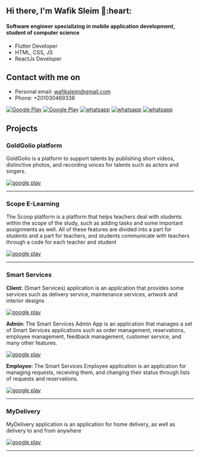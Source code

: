 <h2> Hi there, I'm Wafik Sleim 👋:heart: </h2>
<h4>Software engineer specializing in mobile application development, student of computer science</h4>

- Flutter Developer
- HTML, CSS, JS
- ReactJs Developer

<h2> Contact with me on </h2>

- Personal email: wafiksleim@gmail.com
- Phone: +201030469338

  


<p> <a href="https://www.facebook.com/wafik.Ahmed.sleim" target="_blank"><img alt="Google Play" src="https://img.shields.io/badge/Facebook-4267B2.svg?style=for-the-badge&logo=facebook&logoColor=white" /></a> <a href="https://www.linkedin.com/in/wafik-sleim/" target="_blank"><img alt="Google Play" src="https://img.shields.io/badge/linkedin-0077b5.svg?style=for-the-badge&logo=linkedin&logoColor=white" /></a> <a href="https://wa.link/gkav4y" target="_blank"><img alt="whatsapp" src="https://img.shields.io/badge/WhatsApp-25D366?style=for-the-badge&logo=whatsapp&logoColor=white"></a> <a href="https://twitter.com/wafiksleim" target="_blank"><img alt="whatsapp" src="https://img.shields.io/badge/Twitter-1DA1F2?style=for-the-badge&logo=twitter&logoColor=white"></a> <a href="https://play.google.com/store/apps/developer?id=Wafik+Sleim" target="_blank"><img alt="whatsapp" src="https://img.shields.io/badge/Google_Play-414141?style=for-the-badge&logo=google-play&logoColor=white"></a><p>

<h2>Projects</h2>

<h3>GoldGolio platform</h3>
<p>GoldGolio is a platform to support talents by publishing short videos, distinctive photos, and recording voices for talents such as actors and singers.</p>

<a href="https://play.google.com/store/search?q=goldgolio"><img src="https://img.shields.io/badge/Google_Play-414141?style=for-the-badge&logo=google-play&logoColor=white" alt="google play"></a>
<hr>

<h3>Scope E-Learning</h3>
<p>The Scoop platform is a platform that helps teachers deal with students within the scope of the study, such as adding tasks and some important assignments as well. All of these features are divided into a part for students and a part for teachers, and students communicate with teachers through a code for each teacher and student</p>

<a href="https://github.com/WafikSleim/Scope_E-Learning"><img src="https://img.shields.io/badge/GitHub-100000?style=for-the-badge&logo=github&logoColor=white" alt="google play"></a>
<hr>

<h3>Smart Services</h3>
<p><strong>Client: </strong> (Smart Services) application is an application that provides some services such as delivery service, maintenance services, artwork and interior designs<br></p>
<a href="https://github.com/WafikSleim/Smart-Services"><img src="https://img.shields.io/badge/GitHub-100000?style=for-the-badge&logo=github&logoColor=white" alt="google play"></a>
<p><strong>Admin: </strong> The Smart Services Admin App is an application that manages a set of Smart Services applications such as order management, reservations, employee management, feedback management, customer service, and many other features.<br></p>
<a href="https://github.com/WafikSleim/Smart-Services-AdminApp"><img src="https://img.shields.io/badge/GitHub-100000?style=for-the-badge&logo=github&logoColor=white" alt="google play"></a>
<p><strong>Employee: </strong> The Smart Services Employee application is an application for managing requests, receiving them, and changing their status through lists of requests and reservations.<br></p>
<a href="https://github.com/WafikSleim/Smart-Services-EmployeeApp"><img src="https://img.shields.io/badge/GitHub-100000?style=for-the-badge&logo=github&logoColor=white" alt="google play"></a>
<hr>
<h3>MyDelivery</h3>
<p>MyDelivery application is an application for home delivery, as well as delivery to and from anywhere</p>

<a href="https://play.google.com/store/apps/details?id=com.delivery.Delivery"><img src="https://img.shields.io/badge/Google_Play-414141?style=for-the-badge&logo=google-play&logoColor=white" alt="google play"></a>
<hr>

